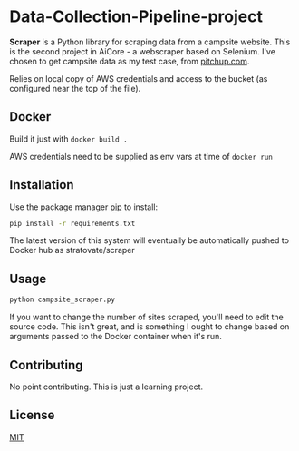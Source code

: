 # Data-Collection-Pipeline-project

**Scraper** is a Python library for scraping data from a campsite website.
This is the second project in AiCore - a webscraper based on Selenium. I've chosen to get campsite data as my test case, from [pitchup.com](https://pitchup.com/campsites/England).

Relies on local copy of AWS credentials and access to the bucket (as configured near the top of the file).

## Docker

Build it just with `docker build .`

AWS credentials need to be supplied as env vars at time of `docker run`

## Installation

Use the package manager [pip](https://pip.pypa.io/en/stable/) to install:

```bash
pip install -r requirements.txt
```

The latest version of this system will eventually be automatically pushed to Docker hub as stratovate/scraper

## Usage

```python
python campsite_scraper.py
```

If you want to change the number of sites scraped, you'll need to edit the source code. This isn't great, and is something I ought to change based on arguments passed to the Docker container when it's run.

## Contributing
No point contributing. This is just a learning project.

## License
[MIT](https://choosealicense.com/licenses/mit/)